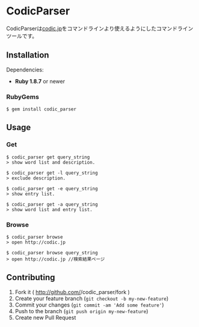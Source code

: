 # CodicParser

CodicParserは[codic.jp](http://codic.jp)をコマンドラインより使えるようにしたコマンドラインツールです。

## Installation
Dependencies:
* **Ruby 1.8.7** or newer

### RubyGems
    $ gem install codic_parser

## Usage

### Get
```
$ codic_parser get query_string
> show word list and description.

$ codic_parser get -l query_string
> exclude description.

$ codic_parser get -e query_string
> show entry list.

$ codic_parser get -a query_string
> show word list and entry list.

```
### Browse
```
$ codic_parser browse
> open http://codic.jp

$ codic_parser browse query_string
> open http://codic.jp //検索結果ページ

```
## Contributing

1. Fork it ( http://github.com/<my-github-username>/codic_parser/fork )
2. Create your feature branch (`git checkout -b my-new-feature`)
3. Commit your changes (`git commit -am 'Add some feature'`)
4. Push to the branch (`git push origin my-new-feature`)
5. Create new Pull Request
